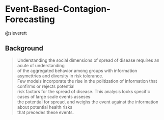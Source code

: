 # Event-Based-Contagion-Forecasting
@sieverett

## Background
> Understanding the social dimensions of spread of disease requires an acute of understanding <br>
of the aggregated behavior among groups with information asymettries and diversity in risk tolerance. <br>
Few models incorporate the rise in the politization of information that confirms or rejects potential <br>
risk factors for the spread of disease. This analysis looks specific cases of large scale events asseses <br>
the potential for spread, and weighs the event against the information about potential health risks <br>
that precedes these events.
